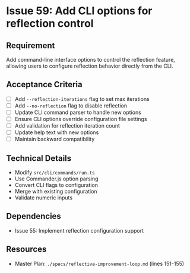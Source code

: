 # Issue 59: Add CLI options for reflection control

## Requirement
Add command-line interface options to control the reflection feature, allowing users to configure reflection behavior directly from the CLI.

## Acceptance Criteria
- [ ] Add `--reflection-iterations` flag to set max iterations
- [ ] Add `--no-reflection` flag to disable reflection
- [ ] Update CLI command parser to handle new options
- [ ] Ensure CLI options override configuration file settings
- [ ] Add validation for reflection iteration count
- [ ] Update help text with new options
- [ ] Maintain backward compatibility

## Technical Details
- Modify `src/cli/commands/run.ts`
- Use Commander.js option parsing
- Convert CLI flags to configuration
- Merge with existing configuration
- Validate numeric inputs

## Dependencies
- Issue 55: Implement reflection configuration support

## Resources
- Master Plan: `./specs/reflective-improvement-loop.md` (lines 151-155)